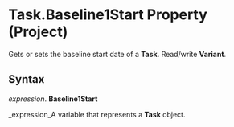 
# Task.Baseline1Start Property (Project)

Gets or sets the baseline start date of a  **Task**. Read/write  **Variant**.


## Syntax

 _expression_. **Baseline1Start**

 _expression_A variable that represents a  **Task** object.

